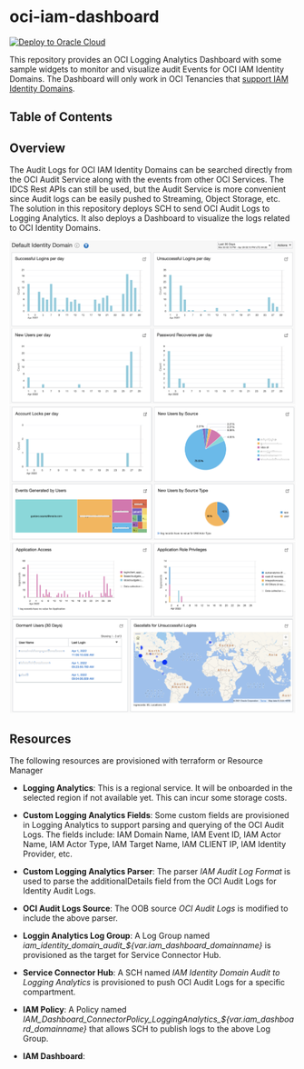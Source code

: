 # oci-iam-dashboard
[![Deploy to Oracle Cloud](https://oci-resourcemanager-plugin.plugins.oci.oraclecloud.com/latest/deploy-to-oracle-cloud.svg)](https://cloud.oracle.com/resourcemanager/stacks/create?zipUrl=https://github.com/gsrz23/oci-iam-dashboard/archive/refs/heads/main.zip)

This repository provides an OCI Logging Analytics Dashboard with some sample widgets to monitor and visualize audit Events for OCI IAM Identity Domains.  The Dashboard will only work in OCI Tenancies that [support IAM Identity Domains](https://docs.oracle.com/en-us/iaas/Content/Identity/getstarted/identity-domains.htm#identity_documentation__updated-identity-domains).  

## Table of Contents


## Overview

The Audit Logs for OCI IAM Identity Domains can be searched directly from the OCI Audit Service along with the events from other OCI Services.  The IDCS Rest APIs can still be used, but the Audit Service is more convenient since Audit logs can be easily pushed to Streaming, Object Storage, etc.  The solution in this repository deploys SCH to send OCI Audit Logs to Logging Analytics.  It also deploys a Dashboard to visualize the logs related to OCI Identity Domains.

![Dashboard1](images/Dashboard1.png)
![Dashboard3](images/Dashboard3.png)
![Dashboard2](images/Dashboard2.png)


## Resources

The following resources are provisioned with terraform or Resource Manager

- **Logging Analytics**: This is a regional service.  It will be onboarded in the selected region if not available yet.  This can incur  some storage costs.
- **Custom Logging Analytics Fields**: Some custom fields are provisioned in Logging Analytics to support parsing and querying of the OCI Audit Logs.  The fields include: IAM Domain Name, IAM Event ID, IAM Actor Name, IAM Actor Type, IAM Target Name, IAM CLIENT IP, IAM Identity Provider, etc.
- **Custom Logging Analytics Parser**: The parser *IAM Audit Log Format* is used to parse the additionalDetails field from the OCI Audit Logs for Identity Audit Logs.
- **OCI Audit Logs Source**:  The OOB source *OCI Audit Logs* is modified to include the above parser.
- **Loggin Analytics Log Group**: A Log Group named *iam_identity_domain_audit_${var.iam_dashboard_domainname}* is provisioned as the target for Service Connector Hub.
- **Service Connector Hub**: A SCH named *IAM Identity Domain Audit to Logging Analytics* is provisioned to push OCI Audit Logs for a specific compartment.
- **IAM Policy**: A Policy named *IAM_Dashboard_ConnectorPolicy_LoggingAnalytics_${var.iam_dashboard_domainname}* that allows SCH to publish logs to the above Log Group.

- **IAM Dashboard**:

